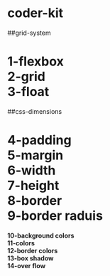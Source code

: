 # coder-kit

##grid-system

**1-flexbox**</br>
**2-grid**</br>
**3-float**</br>
===============================
##css-dimensions

**4-padding**</br>
**5-margin**</br>
**6-width**</br>
**7-height**</br>
**8-border**</br>
**9-border raduis**</br>
  =================================
**10-background colors**</br>
**11-colors**</br>
**12-border colors**</br>
**13-box shadow**</br>
**14-over flow**</br>


